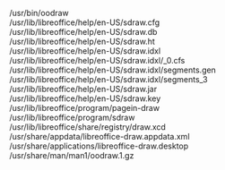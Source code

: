 /usr/bin/oodraw  
/usr/lib/libreoffice/help/en-US/sdraw.cfg  
/usr/lib/libreoffice/help/en-US/sdraw.db  
/usr/lib/libreoffice/help/en-US/sdraw.ht  
/usr/lib/libreoffice/help/en-US/sdraw.idxl  
/usr/lib/libreoffice/help/en-US/sdraw.idxl/\_0.cfs  
/usr/lib/libreoffice/help/en-US/sdraw.idxl/segments.gen  
/usr/lib/libreoffice/help/en-US/sdraw.idxl/segments\_3  
/usr/lib/libreoffice/help/en-US/sdraw.jar  
/usr/lib/libreoffice/help/en-US/sdraw.key  
/usr/lib/libreoffice/program/pagein-draw  
/usr/lib/libreoffice/program/sdraw  
/usr/lib/libreoffice/share/registry/draw.xcd  
/usr/share/appdata/libreoffice-draw.appdata.xml  
/usr/share/applications/libreoffice-draw.desktop  
/usr/share/man/man1/oodraw.1.gz  
